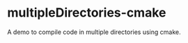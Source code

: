 multipleDirectories-cmake
=========================

A demo to compile code in multiple directories using cmake.
